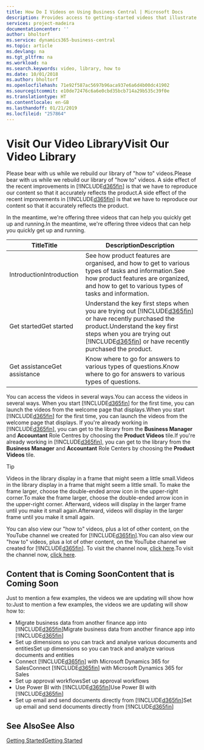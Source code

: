 ```yaml
---
title: How Do I Videos on Using Business Central | Microsoft Docs
description: Provides access to getting-started videos that illustrate how to do common tasks.
services: project-madeira
documentationcenter: ''
author: bholtorf
ms.service: dynamics365-business-central
ms.topic: article
ms.devlang: na
ms.tgt_pltfrm: na
ms.workload: na
ms.search.keywords: video, library, how to
ms.date: 10/01/2018
ms.author: bholtorf
ms.openlocfilehash: 71e92f587ac5697b96aca937e6a6d4b00dc41902
ms.sourcegitcommit: e10de72476c6a6e0cbd35bcb714a29b535c39f0e
ms.translationtype: HT
ms.contentlocale: en-GB
ms.lasthandoff: 01/21/2019
ms.locfileid: "257864"
---
```

# <a name="visit-our-video-library"></a><span data-ttu-id="e89c1-103">Visit Our Video Library</span><span class="sxs-lookup"><span data-stu-id="e89c1-103">Visit Our Video Library</span></span>
<span data-ttu-id="e89c1-104">Please bear with us while we rebuild our library of "how to" videos.</span><span class="sxs-lookup"><span data-stu-id="e89c1-104">Please bear with us while we rebuild our library of "how to" videos.</span></span> <span data-ttu-id="e89c1-105">A side effect of the recent improvements in [!INCLUDE[d365fin](includes/d365fin_md.md)] is that we have to reproduce our content so that it accurately reflects the product.</span><span class="sxs-lookup"><span data-stu-id="e89c1-105">A side effect of the recent improvements in [!INCLUDE[d365fin](includes/d365fin_md.md)] is that we have to reproduce our content so that it accurately reflects the product.</span></span> 

<span data-ttu-id="e89c1-106">In the meantime, we're offering three videos that can help you quickly get up and running.</span><span class="sxs-lookup"><span data-stu-id="e89c1-106">In the meantime, we're offering three videos that can help you quickly get up and running.</span></span>

|<span data-ttu-id="e89c1-107">Title</span><span class="sxs-lookup"><span data-stu-id="e89c1-107">Title</span></span>|<span data-ttu-id="e89c1-108">Description</span><span class="sxs-lookup"><span data-stu-id="e89c1-108">Description</span></span>|
|----|----|
|<span data-ttu-id="e89c1-109">Introduction</span><span class="sxs-lookup"><span data-stu-id="e89c1-109">Introduction</span></span>|<span data-ttu-id="e89c1-110">See how product features are organised, and how to get to various types of tasks and information.</span><span class="sxs-lookup"><span data-stu-id="e89c1-110">See how product features are organized, and how to get to various types of tasks and information.</span></span>|
|<span data-ttu-id="e89c1-111">Get started</span><span class="sxs-lookup"><span data-stu-id="e89c1-111">Get started</span></span>|<span data-ttu-id="e89c1-112">Understand the key first steps when you are trying out [!INCLUDE[d365fin](includes/d365fin_md.md)] or have recently purchased the product.</span><span class="sxs-lookup"><span data-stu-id="e89c1-112">Understand the key first steps when you are trying out [!INCLUDE[d365fin](includes/d365fin_md.md)] or have recently purchased the product.</span></span> |
|<span data-ttu-id="e89c1-113">Get assistance</span><span class="sxs-lookup"><span data-stu-id="e89c1-113">Get assistance</span></span>|<span data-ttu-id="e89c1-114">Know where to go for answers to various types of questions.</span><span class="sxs-lookup"><span data-stu-id="e89c1-114">Know where to go for answers to various types of questions.</span></span>|

<span data-ttu-id="e89c1-115">You can access the videos in several ways.</span><span class="sxs-lookup"><span data-stu-id="e89c1-115">You can access the videos in several ways.</span></span> <span data-ttu-id="e89c1-116">When you start [!INCLUDE[d365fin](includes/d365fin_md.md)] for the first time, you can launch the videos from the welcome page that displays.</span><span class="sxs-lookup"><span data-stu-id="e89c1-116">When you start [!INCLUDE[d365fin](includes/d365fin_md.md)] for the first time, you can launch the videos from the welcome page that displays.</span></span> <span data-ttu-id="e89c1-117">If you're already working in [!INCLUDE[d365fin](includes/d365fin_md.md)], you can get to the library from the **Business Manager** and **Accountant** Role Centres by choosing the **Product Videos** tile.</span><span class="sxs-lookup"><span data-stu-id="e89c1-117">If you're already working in [!INCLUDE[d365fin](includes/d365fin_md.md)], you can get to the library from the **Business Manager** and **Accountant** Role Centers by choosing the **Product Videos** tile.</span></span> 

> [!Tip]  
> <span data-ttu-id="e89c1-118">Videos in the library display in a frame that might seem a little small.</span><span class="sxs-lookup"><span data-stu-id="e89c1-118">Videos in the library display in a frame that might seem a little small.</span></span> <span data-ttu-id="e89c1-119">To make the frame larger, choose the double-ended arrow icon in the upper-right corner.</span><span class="sxs-lookup"><span data-stu-id="e89c1-119">To make the frame larger, choose the double-ended arrow icon in the upper-right corner.</span></span> <span data-ttu-id="e89c1-120">Afterward, videos will display in the larger frame until you make it small again.</span><span class="sxs-lookup"><span data-stu-id="e89c1-120">Afterward, videos will display in the larger frame until you make it small again.</span></span>

<span data-ttu-id="e89c1-121">You can also view our "how to" videos, plus a lot of other content, on the YouTube channel we created for [!INCLUDE[d365fin](includes/d365fin_md.md)].</span><span class="sxs-lookup"><span data-stu-id="e89c1-121">You can also view our "how to" videos, plus a lot of other content, on the YouTube channel we created for [!INCLUDE[d365fin](includes/d365fin_md.md)].</span></span> <span data-ttu-id="e89c1-122">To visit the channel now, [click here](https://go.microsoft.com/fwlink/?linkid=851533).</span><span class="sxs-lookup"><span data-stu-id="e89c1-122">To visit the channel now, [click here](https://go.microsoft.com/fwlink/?linkid=851533).</span></span>

## <a name="content-that-is-coming-soon"></a><span data-ttu-id="e89c1-123">Content that is Coming Soon</span><span class="sxs-lookup"><span data-stu-id="e89c1-123">Content that is Coming Soon</span></span>
<span data-ttu-id="e89c1-124">Just to mention a few examples, the videos we are updating will show how to:</span><span class="sxs-lookup"><span data-stu-id="e89c1-124">Just to mention a few examples, the videos we are updating will show how to:</span></span>  

* <span data-ttu-id="e89c1-125">Migrate business data from another finance app into [!INCLUDE[d365fin](includes/d365fin_md.md)]</span><span class="sxs-lookup"><span data-stu-id="e89c1-125">Migrate business data from another finance app into [!INCLUDE[d365fin](includes/d365fin_md.md)]</span></span>  
* <span data-ttu-id="e89c1-126">Set up dimensions so you can track and analyse various documents and entities</span><span class="sxs-lookup"><span data-stu-id="e89c1-126">Set up dimensions so you can track and analyze various documents and entities</span></span>
* <span data-ttu-id="e89c1-127">Connect [!INCLUDE[d365fin](includes/d365fin_md.md)] with Microsoft Dynamics 365 for Sales</span><span class="sxs-lookup"><span data-stu-id="e89c1-127">Connect [!INCLUDE[d365fin](includes/d365fin_md.md)] with Microsoft Dynamics 365 for Sales</span></span>
* <span data-ttu-id="e89c1-128">Set up approval workflows</span><span class="sxs-lookup"><span data-stu-id="e89c1-128">Set up approval workflows</span></span>  
* <span data-ttu-id="e89c1-129">Use Power BI with [!INCLUDE[d365fin](includes/d365fin_md.md)]</span><span class="sxs-lookup"><span data-stu-id="e89c1-129">Use Power BI with [!INCLUDE[d365fin](includes/d365fin_md.md)]</span></span>  
* <span data-ttu-id="e89c1-130">Set up email and send documents directly from [!INCLUDE[d365fin](includes/d365fin_md.md)]</span><span class="sxs-lookup"><span data-stu-id="e89c1-130">Set up email and send documents directly from [!INCLUDE[d365fin](includes/d365fin_md.md)]</span></span>  

## <a name="see-also"></a><span data-ttu-id="e89c1-131">See Also</span><span class="sxs-lookup"><span data-stu-id="e89c1-131">See Also</span></span>
[<span data-ttu-id="e89c1-132">Getting Started</span><span class="sxs-lookup"><span data-stu-id="e89c1-132">Getting Started</span></span>](product-get-started.md)
